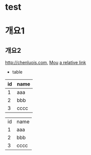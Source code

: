 # test
# 개요1
## 개요2
<http://chenluois.com>,
[Mou](https://twitter.com/mou)
[a relative link](other_file.md)
[^1]: And that's the footnote.
![logo](http://finfra.com/f/f.png)
* table

|id|name |
|--|-----|
|1 |aaa  |
|2 |bbb  |
|3 |cccc |

<html><table>
    <tr><td>id</td><td>name</td></tr>
    <tr><td>1</td><td>aaa</td></tr>
    <tr><td>2</td><td>bbb</td></tr>
    <tr><td>3</td><td>cccc</td></tr>
</table></html>
